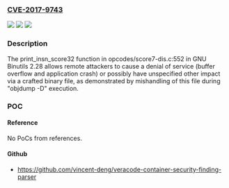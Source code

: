 ### [CVE-2017-9743](https://cve.mitre.org/cgi-bin/cvename.cgi?name=CVE-2017-9743)
![](https://img.shields.io/static/v1?label=Product&message=n%2Fa&color=blue)
![](https://img.shields.io/static/v1?label=Version&message=n%2Fa&color=blue)
![](https://img.shields.io/static/v1?label=Vulnerability&message=n%2Fa&color=brighgreen)

### Description

The print_insn_score32 function in opcodes/score7-dis.c:552 in GNU Binutils 2.28 allows remote attackers to cause a denial of service (buffer overflow and application crash) or possibly have unspecified other impact via a crafted binary file, as demonstrated by mishandling of this file during "objdump -D" execution.

### POC

#### Reference
No PoCs from references.

#### Github
- https://github.com/vincent-deng/veracode-container-security-finding-parser


